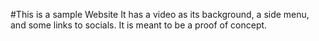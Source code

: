 #This is a sample Website
It has a video as its background, a side menu, and some links to socials. It is meant to be a proof of concept.
